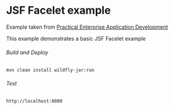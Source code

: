 JSF Facelet example
=====================================
Example taken from [Practical Enterprise Application Development](http://www.itbuzzpress.com/ebooks/java-ee-7-development-on-wildfly.html)

This example demonstrates a basic JSF Facelet example

###### Build and Deploy
```shell
mvn clean install wildfly-jar:run
```

###### Test
```shell
http://localhost:8080
```